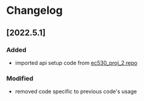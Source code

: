 # Changelog

## [2022.5.1]

### Added

- imported  api setup code from [ec530_proj_2 repo](https://github.com/MichaelJAliberti/ec530_proj_2)

### Modified

- removed code specific to previous code's usage
